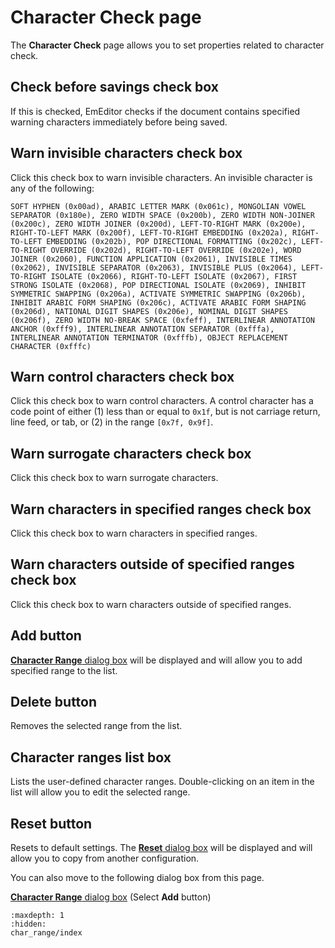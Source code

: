 # Character Check page

The **Character Check** page allows you to set properties related to character check.

## Check before savings check box

If this is checked, EmEditor checks if the document contains specified warning characters immediately before being saved.

## Warn invisible characters check box

Click this check box to warn invisible characters. An invisible character is any of the following:

`
SOFT HYPHEN (0x00ad), ARABIC LETTER MARK (0x061c), MONGOLIAN VOWEL SEPARATOR (0x180e), ZERO WIDTH SPACE (0x200b), ZERO WIDTH NON-JOINER (0x200c), ZERO WIDTH JOINER (0x200d), LEFT-TO-RIGHT MARK (0x200e), RIGHT-TO-LEFT MARK (0x200f), LEFT-TO-RIGHT EMBEDDING (0x202a), RIGHT-TO-LEFT EMBEDDING (0x202b), POP DIRECTIONAL FORMATTING (0x202c), LEFT-TO-RIGHT OVERRIDE (0x202d), RIGHT-TO-LEFT OVERRIDE (0x202e), WORD JOINER (0x2060), FUNCTION APPLICATION (0x2061), INVISIBLE TIMES (0x2062), INVISIBLE SEPARATOR (0x2063), INVISIBLE PLUS (0x2064), LEFT-TO-RIGHT ISOLATE (0x2066), RIGHT-TO-LEFT ISOLATE (0x2067), FIRST STRONG ISOLATE (0x2068), POP DIRECTIONAL ISOLATE (0x2069), INHIBIT SYMMETRIC SWAPPING (0x206a), ACTIVATE SYMMETRIC SWAPPING (0x206b), INHIBIT ARABIC FORM SHAPING (0x206c), ACTIVATE ARABIC FORM SHAPING (0x206d), NATIONAL DIGIT SHAPES (0x206e), NOMINAL DIGIT SHAPES (0x206f), ZERO WIDTH NO-BREAK SPACE (0xfeff), INTERLINEAR ANNOTATION ANCHOR (0xfff9), INTERLINEAR ANNOTATION SEPARATOR (0xfffa), INTERLINEAR ANNOTATION TERMINATOR (0xfffb), OBJECT REPLACEMENT CHARACTER (0xfffc)
`

## Warn control characters check box

Click this check box to warn control characters. A control character has a code point of either (1) less than or equal to `0x1f`, but is not carriage return, line feed, or tab, or (2) in the range `[0x7f, 0x9f]`.

## Warn surrogate characters check box

Click this check box to warn surrogate characters.

## Warn characters in specified ranges check box

Click this check box to warn characters in specified ranges.

## Warn characters outside of specified ranges check box

Click this check box to warn characters outside of specified ranges.

## Add button

[**Character Range** dialog box](char_range/index) will be displayed and will allow you to add specified range to the list.

## Delete button

Removes the selected range from the list.

## Character ranges list box

Lists the user-defined character ranges. Double-clicking on an item in the list will allow you to edit the selected range.

## Reset button

Resets to default settings. The
[**Reset** dialog box](../reset/index) will be displayed
and will allow you to copy from another configuration.

You can also move to the following dialog box from this page.

<a href="char_range/index.htm"><b>Character Range</b> dialog box</a> (Select **Add**
button)


```{toctree}
:maxdepth: 1
:hidden:
char_range/index
```
